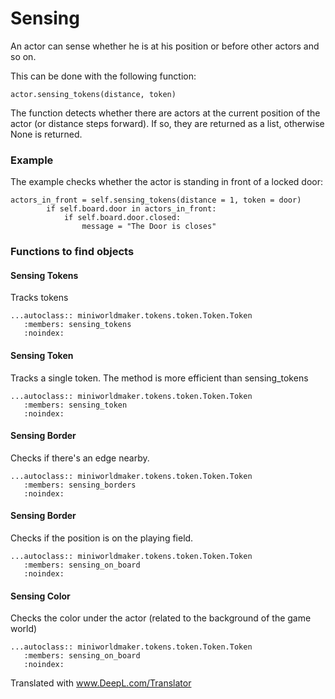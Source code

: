 Sensing
==========

An actor can sense whether he is at his position or before 
other actors and so on.

This can be done with the following function:

```
actor.sensing_tokens(distance, token)
```

The function detects whether there are actors at the current position of the actor (or distance steps forward).
If so, they are returned as a list, otherwise None is returned.

### Example

The example checks whether the actor is standing in front of a locked door:

```
actors_in_front = self.sensing_tokens(distance = 1, token = door)
        if self.board.door in actors_in_front:
            if self.board.door.closed:
                message = "The Door is closes"
```

### Functions to find objects

#### Sensing Tokens

Tracks tokens

```eval_rst
...autoclass:: miniworldmaker.tokens.token.Token.Token
   :members: sensing_tokens
   :noindex:
```

#### Sensing Token

Tracks a single token. The method is more efficient than sensing_tokens

```eval_rst
...autoclass:: miniworldmaker.tokens.token.Token.Token
   :members: sensing_token
   :noindex:
```


#### Sensing Border

Checks if there's an edge nearby.

```eval_rst
...autoclass:: miniworldmaker.tokens.token.Token.Token
   :members: sensing_borders
   :noindex:
```

#### Sensing Border

Checks if the position is on the playing field.

```eval_rst
...autoclass:: miniworldmaker.tokens.token.Token.Token
   :members: sensing_on_board
   :noindex:
```

#### Sensing Color

Checks the color under the actor (related to the background of the game world)

```eval_rst
...autoclass:: miniworldmaker.tokens.token.Token.Token
   :members: sensing_on_board
   :noindex:
```

Translated with www.DeepL.com/Translator